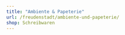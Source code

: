 ```yaml
---
title: "Ambiente & Papeterie"
url: /freudenstadt/ambiente-und-papeterie/
shop: Schreibwaren
---
```

